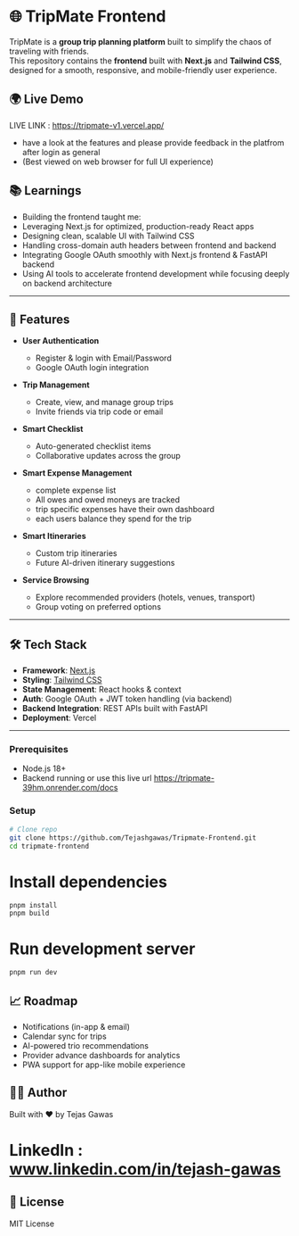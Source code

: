 # 🌐 TripMate Frontend

TripMate is a **group trip planning platform** built to simplify the chaos of traveling with friends.  
This repository contains the **frontend** built with **Next.js** and **Tailwind CSS**, designed for a smooth, responsive, and mobile-friendly user experience.  


## 🌍 Live Demo
LIVE LINK : https://tripmate-v1.vercel.app/
- have a look at the features and please provide feedback in the platfrom after login as general
- (Best viewed on web browser for full UI experience)

## 📚 Learnings

- Building the frontend taught me:
- Leveraging Next.js for optimized, production-ready React apps
- Designing clean, scalable UI with Tailwind CSS
- Handling cross-domain auth headers between frontend and backend
- Integrating Google OAuth smoothly with Next.js frontend & FastAPI backend
- Using AI tools to accelerate frontend development while focusing deeply on backend architecture
---

## 🚀 Features
- **User Authentication**
  - Register & login with Email/Password
  - Google OAuth login integration  

- **Trip Management**
  - Create, view, and manage group trips  
  - Invite friends via trip code or email  

- **Smart Checklist**
  - Auto-generated checklist items  
  - Collaborative updates across the group
    
- **Smart Expense Management**
  - complete expense list
  - All owes and owed moneys are tracked
  - trip specific expenses have their own dashboard
  - each users balance they spend for the trip

- **Smart Itineraries**
  - Custom trip itineraries  
  - Future AI-driven itinerary suggestions  

- **Service Browsing**
  - Explore recommended providers (hotels, venues, transport)  
  - Group voting on preferred options  

---

## 🛠️ Tech Stack
- **Framework**: [Next.js](https://nextjs.org/)  
- **Styling**: [Tailwind CSS](https://tailwindcss.com/)  
- **State Management**: React hooks & context  
- **Auth**: Google OAuth + JWT token handling (via backend)  
- **Backend Integration**: REST APIs built with FastAPI  
- **Deployment**: Vercel  

---

### Prerequisites
- Node.js 18+
- Backend running or use this live url https://tripmate-39hm.onrender.com/docs

### Setup
```bash
# Clone repo
git clone https://github.com/Tejashgawas/Tripmate-Frontend.git
cd tripmate-frontend
```

# Install dependencies
```
pnpm install
pnpm build
```
# Run development server
```
pnpm run dev
```

## 📈 Roadmap
-  Notifications (in-app & email)
 - Calendar sync for trips
 - AI-powered trio recommendations
 - Provider advance dashboards for analytics
 - PWA support for app-like mobile experience


## 👨‍💻 Author
Built with ❤️ by Tejas Gawas

# LinkedIn : www.linkedin.com/in/tejash-gawas

## 📜 License

MIT License

